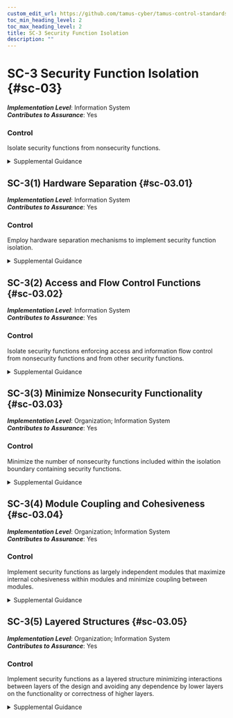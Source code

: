 ```yaml
---
custom_edit_url: https://github.com/tamus-cyber/tamus-control-standards/tree/main/content/tamus.edu/TAMUS_profile.yaml
toc_min_heading_level: 2
toc_max_heading_level: 2
title: SC-3 Security Function Isolation
description: ""
---
```


# SC-3 Security Function Isolation {#sc-03}

_**Implementation Level**_: Information System\
_**Contributes to Assurance**_: Yes

### Control

Isolate security functions from nonsecurity functions.


<details><summary>Supplemental Guidance</summary>Security functions are isolated from nonsecurity functions by means of an isolation boundary implemented within a system via partitions and domains. The isolation boundary controls access to and protects the integrity of the hardware, software, and firmware that perform system security functions. Systems implement code separation in many ways, such as through the provision of security kernels via processor rings or processor modes. For non-kernel code, security function isolation is often achieved through file system protections that protect the code on disk and address space protections that protect executing code. Systems can restrict access to security functions using access control mechanisms and by implementing least privilege capabilities. While the ideal is for all code within the defined security function isolation boundary to only contain security-relevant code, it is sometimes necessary to include nonsecurity functions as an exception. The isolation of security functions from nonsecurity functions can be achieved by applying the systems security engineering design principles in [SA-8](/catalog/sa/sa-08) , including [SA-8(1)](/catalog/sa/sa-08#sa-08.01), [SA-8(3)](/catalog/sa/sa-08#sa-08.03), [SA-8(4)](/catalog/sa/sa-08#sa-08.04), [SA-8(10)](/catalog/sa/sa-08#sa-08.10), [SA-8(12)](/catalog/sa/sa-08#sa-08.12), [SA-8(13)](/catalog/sa/sa-08#sa-08.13), [SA-8(14)](/catalog/sa/sa-08#sa-08.14) , and [SA-8(18)](/catalog/sa/sa-08#sa-08.18).</details>


## SC-3(1) Hardware Separation {#sc-03.01}

_**Implementation Level**_: Information System\
_**Contributes to Assurance**_: Yes

### Control

Employ hardware separation mechanisms to implement security function isolation.


<details><summary>Supplemental Guidance</summary>Hardware separation mechanisms include hardware ring architectures that are implemented within microprocessors and hardware-enforced address segmentation used to support logically distinct storage objects with separate attributes (i.e., readable, writeable).</details>


## SC-3(2) Access and Flow Control Functions {#sc-03.02}

_**Implementation Level**_: Information System\
_**Contributes to Assurance**_: Yes

### Control

Isolate security functions enforcing access and information flow control from nonsecurity functions and from other security functions.


<details><summary>Supplemental Guidance</summary>Security function isolation occurs because of implementation. The functions can still be scanned and monitored. Security functions that are potentially isolated from access and flow control enforcement functions include auditing, intrusion detection, and malicious code protection functions.</details>


## SC-3(3) Minimize Nonsecurity Functionality {#sc-03.03}

_**Implementation Level**_: Organization; Information System\
_**Contributes to Assurance**_: Yes

### Control

Minimize the number of nonsecurity functions included within the isolation boundary containing security functions.


<details><summary>Supplemental Guidance</summary>Where it is not feasible to achieve strict isolation of nonsecurity functions from security functions, it is necessary to take actions to minimize nonsecurity-relevant functions within the security function boundary. Nonsecurity functions contained within the isolation boundary are considered security-relevant because errors or malicious code in the software can directly impact the security functions of systems. The fundamental design objective is that the specific portions of systems that provide information security are of minimal size and complexity. Minimizing the number of nonsecurity functions in the security-relevant system components allows designers and implementers to focus only on those functions which are necessary to provide the desired security capability (typically access enforcement). By minimizing the nonsecurity functions within the isolation boundaries, the amount of code that is trusted to enforce security policies is significantly reduced, thus contributing to understandability.</details>


## SC-3(4) Module Coupling and Cohesiveness {#sc-03.04}

_**Implementation Level**_: Organization; Information System\
_**Contributes to Assurance**_: Yes

### Control

Implement security functions as largely independent modules that maximize internal cohesiveness within modules and minimize coupling between modules.


<details><summary>Supplemental Guidance</summary>The reduction of inter-module interactions helps to constrain security functions and manage complexity. The concepts of coupling and cohesion are important with respect to modularity in software design. Coupling refers to the dependencies that one module has on other modules. Cohesion refers to the relationship between functions within a module. Best practices in software engineering and systems security engineering rely on layering, minimization, and modular decomposition to reduce and manage complexity. This produces software modules that are highly cohesive and loosely coupled.</details>


## SC-3(5) Layered Structures {#sc-03.05}

_**Implementation Level**_: Organization; Information System\
_**Contributes to Assurance**_: Yes

### Control

Implement security functions as a layered structure minimizing interactions between layers of the design and avoiding any dependence by lower layers on the functionality or correctness of higher layers.


<details><summary>Supplemental Guidance</summary>The implementation of layered structures with minimized interactions among security functions and non-looping layers (i.e., lower-layer functions do not depend on higher-layer functions) enables the isolation of security functions and the management of complexity.</details>
